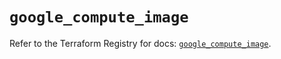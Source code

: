 # `google_compute_image`

Refer to the Terraform Registry for docs: [`google_compute_image`](https://registry.terraform.io/providers/hashicorp/google/6.50.0/docs/resources/compute_image).
